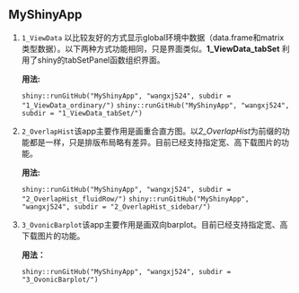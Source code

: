 ## MyShinyApp

1. `1_ViewData` 以比较友好的方式显示global环境中数据（data.frame和matrix类型数据）。以下两种方式功能相同，只是界面类似。**1_ViewData_tabSet** 利用了shiny的tabSetPanel函数组织界面。  

   **用法:** 
   
   `shiny::runGitHub("MyShinyApp", "wangxj524", subdir = "1_ViewData_ordinary/")`
   `shiny::runGitHub("MyShinyApp", "wangxj524", subdir = "1_ViewData_tabSet/")`

2. `2_OverlapHist`该app主要作用是画重合直方图。以*2_OverlapHist*为前缀的功能都是一样，只是排版布局略有差异。目前已经支持指定宽、高下载图片的功能。   

   **用法:**   

   `shiny::runGitHub("MyShinyApp", "wangxj524", subdir = "2_OverlapHist_fluidRow/")`       `shiny::runGitHub("MyShinyApp", "wangxj524", subdir = "2_OverlapHist_sidebar/")`

3. `3_OvonicBarplot`该app主要作用是画双向barplot。目前已经支持指定宽、高下载图片的功能。    

   **用法：**

   `shiny::runGitHub("MyShinyApp", "wangxj524", subdir = "3_OvonicBarplot/")`


